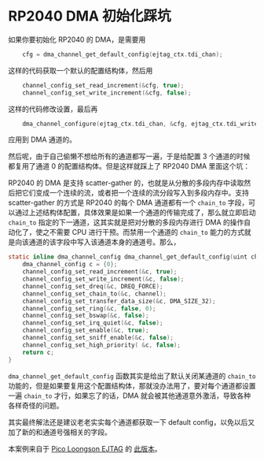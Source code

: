 
# RP2040 DMA 初始化踩坑

如果你要初始化 RP2040 的 DMA，是需要用

```c
    cfg = dma_channel_get_default_config(ejtag_ctx.tdi_chan);
```

这样的代码获取一个默认的配置结构体，然后用

```c
    channel_config_set_read_increment(&cfg, true);
    channel_config_set_write_increment(&cfg, false);
```

这样的代码修改设置，最后再

```c
    dma_channel_configure(ejtag_ctx.tdi_chan, &cfg, ejtag_ctx.tdi_write_addr, NULL, 0, false);
```

应用到 DMA 通道的。

然后呢，由于自己偷懒不想给所有的通道都写一遍，于是给配置 3 个通道的时候都复用了通道 0 的配置结构体。但是这样就踩上了 RP2040 DMA 里面这个坑：

RP2040 的 DMA 是支持 scatter-gather 的，也就是从分散的多段内存中读取然后把它们变成一个连续的流，或者把一个连续的流分段写入到多段内存中。支持 scatter-gather 的方式是 RP2040 的每个 DMA 通道都有一个 `chain_to` 字段，可以通过上述结构体配置，具体效果是如果一个通道的传输完成了，那么就立即启动 `chain_to` 指定的下一通道，这其实就是把对分散的多段内存进行 DMA 的操作自动化了，使之不需要 CPU 进行干预。而禁用一个通道的 `chain_to` 能力的方式就是向该通道的该字段中写入该通道本身的通道号。那么，

```c
static inline dma_channel_config dma_channel_get_default_config(uint channel) {
    dma_channel_config c = {0};
    channel_config_set_read_increment(&c, true);
    channel_config_set_write_increment(&c, false);
    channel_config_set_dreq(&c, DREQ_FORCE);
    channel_config_set_chain_to(&c, channel);
    channel_config_set_transfer_data_size(&c, DMA_SIZE_32);
    channel_config_set_ring(&c, false, 0);
    channel_config_set_bswap(&c, false);
    channel_config_set_irq_quiet(&c, false);
    channel_config_set_enable(&c, true);
    channel_config_set_sniff_enable(&c, false);
    channel_config_set_high_priority( &c, false);
    return c;
}
```

`dma_channel_get_default_config` 函数其实是给出了默认关闭某通道的 `chain_to` 功能的，但是如果要复用这个配置结构体，那就没办法用了，要对每个通道都设置一遍 `chain_to` 才行，如果忘了的话，DMA 就会被其他通道意外激活，导致各种各样奇怪的问题。

其实最终解法还是建议老老实实每个通道都获取一下 default config，以免以后又加了新的和通道号强相关的字段。

本案例来自于 [Pico Loongson EJTAG](https://github.com/RigoLigoRLC/pico-loongson-ejtag) 的 [此版本](https://github.com/RigoLigoRLC/pico-loongson-ejtag/blob/f1bfa0112c230ae67a3fabf90668e6e2478dedd1/src/main.c#L203-L237)。
